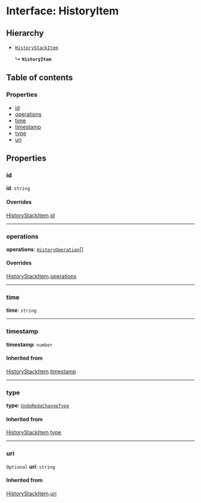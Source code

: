 # Interface: HistoryItem

## Hierarchy

* [`HistoryStackItem`](/en/auto-docs/history/interfaces/HistoryStackItem.md)

  ↳ **`HistoryItem`**

## Table of contents

### Properties

* [id](/en/auto-docs/history/interfaces/HistoryItem.md#id)
* [operations](/en/auto-docs/history/interfaces/HistoryItem.md#operations)
* [time](/en/auto-docs/history/interfaces/HistoryItem.md#time)
* [timestamp](/en/auto-docs/history/interfaces/HistoryItem.md#timestamp)
* [type](/en/auto-docs/history/interfaces/HistoryItem.md#type)
* [uri](/en/auto-docs/history/interfaces/HistoryItem.md#uri)

## Properties

### id

**id**: `string`

#### Overrides

[HistoryStackItem](/en/auto-docs/history/interfaces/HistoryStackItem.md).[id](/en/auto-docs/history/interfaces/HistoryStackItem.md#id)

***

### operations

**operations**: [`HistoryOperation`](/en/auto-docs/history/interfaces/HistoryOperation.md)\[]

#### Overrides

[HistoryStackItem](/en/auto-docs/history/interfaces/HistoryStackItem.md).[operations](/en/auto-docs/history/interfaces/HistoryStackItem.md#operations)

***

### time

**time**: `string`

***

### timestamp

**timestamp**: `number`

#### Inherited from

[HistoryStackItem](/en/auto-docs/history/interfaces/HistoryStackItem.md).[timestamp](/en/auto-docs/history/interfaces/HistoryStackItem.md#timestamp)

***

### type

**type**: [`UndoRedoChangeType`](/en/auto-docs/history/enums/UndoRedoChangeType.md)

#### Inherited from

[HistoryStackItem](/en/auto-docs/history/interfaces/HistoryStackItem.md).[type](/en/auto-docs/history/interfaces/HistoryStackItem.md#type)

***

### uri

`Optional` **uri**: `string`

#### Inherited from

[HistoryStackItem](/en/auto-docs/history/interfaces/HistoryStackItem.md).[uri](/en/auto-docs/history/interfaces/HistoryStackItem.md#uri)

